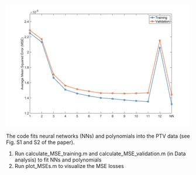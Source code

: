<img src="MSEs.png" width="500" /> 

The code fits neural networks (NNs) and polynomials into the PTV data (see Fig. S1 and S2 of the paper).

1. Run calculate_MSE_training.m and calculate_MSE_validation.m (in Data analysis) to fit NNs and polynomials
2. Run plot_MSEs.m to visualize the MSE losses
